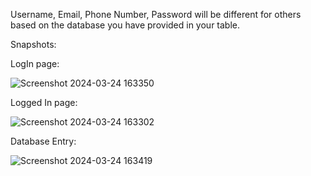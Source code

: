 Username, Email, Phone Number, Password will be different for others based on the database you have provided in your table.

Snapshots:

LogIn page:

![Screenshot 2024-03-24 163350](https://github.com/Roxy011/Php-logIn-Form/assets/164539809/9981a126-0c4b-4849-9636-457d73318415)


Logged In page:

![Screenshot 2024-03-24 163302](https://github.com/Roxy011/Php-logIn-Form/assets/164539809/f91d3669-2e17-4d38-aa1d-b16ebb766350)

Database Entry:

![Screenshot 2024-03-24 163419](https://github.com/Roxy011/Php-logIn-Form/assets/164539809/233035fd-d83c-405b-8c07-cfb70047bfd1)
